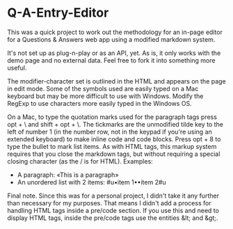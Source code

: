 # Q-A-Entry-Editor
This was a quick project to work out the methodology for an in-page editor for a Questions &amp; Answers web app using a modified markdown system.

It's not set up as plug-n-play or as an API, yet. As is, it only works with the demo page and no external data. Feel free to fork it into something more useful.

The modifier-character set is outlined in the HTML and appears on the page in edit mode. Some of the symbols used are easily typed on a Mac keyboard but may be more difficult to use with Windows. Modify the RegExp to use characters more easily typed in the Windows OS.

On a Mac, to type the quotation marks used for the paragraph tags press opt + \ and shift + opt + \\. The tickmarks are the unmodified tilde key to the left of number 1 (in the number row, not in the keypad if you're using an extended keyboard) to make inline code and code blocks. Press opt + 8 to type the bullet to mark list items. As with HTML tags, this markup system requires that you close the markdown tags, but without requiring a special closing character (as the / is for HTML).
Examples:
<ul>
  <li>A paragraph: «This is a paragraph»</li>
  <li>An unordered list with 2 items: #u•item 1••item 2#u</li>
</ul>

Final note. Since this was for a personal project, I didn't take it any further than necessary for my purposes. That means I didn't add a process for handling HTML tags inside a pre/code section. If you use this and need to display HTML tags, inside the pre/code tags use the entities &amp;lt; and &amp;gt;.
